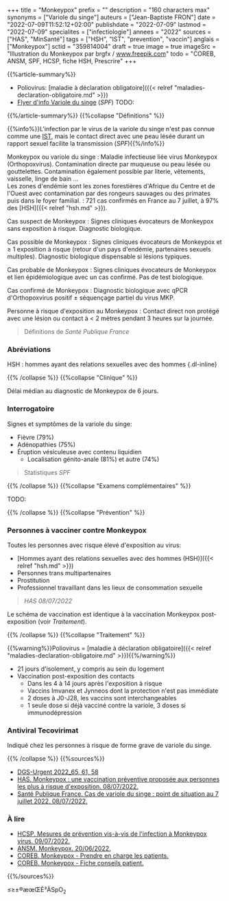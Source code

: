 +++
title = "Monkeypox"
prefix = ""
description = "160 characters max"
synonyms = ["Variole du singe"]
auteurs = ["Jean-Baptiste FRON"]
date = "2022-07-09T11:52:12+02:00"
publishdate = "2022-07-09"
lastmod = "2022-07-09"
specialites = ["infectiologie"]
annees = "2022"
sources = ["HAS", "MinSanté"]
tags = ["HSH", "IST", "prevention", "vaccin"]
anglais = ["Monkeypox"]
sctid = "359814004"
draft = true
image = true
imageSrc = "Illustration du Monkeypox par brgfx / www.freepik.com"
todo = "COREB, ANSM, SPF, HCSP, fiche HSH, Prescrire"
+++

{{%article-summary%}}

- Poliovirus: [maladie à déclaration obligatoire]({{< relref "maladies-declaration-obligatoire.md" >}})
- [Flyer d'info Variole du singe](https://www.santepubliquefrance.fr/maladies-et-traumatismes/maladies-transmissibles-de-l-animal-a-l-homme/monkeypox/documents/depliant-flyer/variole-du-singe-monkeypox-flyer-a5) (*SPF*)
TODO:

{{%/article-summary%}}
{{%collapse "Définitions" %}}

{{%info%}}L'infection par le virus de la variole du singe n'est pas connue comme une [IST](/tags/ist/), mais le contact direct avec une peau lésée durant un rapport sexuel facilite la transmission (*SPF*){{%/info%}}

Monkeypox ou variole du singe
: Maladie infectieuse liée virus Monkeypox (Orthopoxvirus). Contamination directe par muqueuse ou peau lésée ou gouttelettes. Contamination également possible par literie, vêtements, vaisselle, linge de bain ...  
Les zones d'endémie sont les zones forestières d'Afrique du Centre et de l'Ouest avec contamination par des rongeurs sauvages ou des primates puis dans le foyer familial.
: 721 cas confirmés en France au 7 juillet, à 97% des [HSH]({{< relref "hsh.md" >}}).

Cas suspect de Monkeypox
: Signes cliniques évocateurs de Monkeypox sans exposition à risque. Diagnostic biologique.

Cas possible de Monkeypox
: Signes cliniques évocateurs de Monkeypox et ≥ 1 exposition à risque (retour d'un pays d'endémie, partenaires sexuels multiples). Diagnostic biologique dispensable si lésions typiques.

Cas probable de Monkeypox
: Signes cliniques évocateurs de Monkeypox et lien épidémiologique avec un cas confirmé. Pas de test biologique.

Cas confirmé de Monkeypox
: Diagnostic biologique avec qPCR d'Orthopoxvirus positif ± séquençage partiel du virus MKP.

Personne à risque d'exposition au Monkeypox
: Contact direct non protégé avec une lésion ou contact à < 2 mètres pendant 3 heures sur la journée.

> Définitions de *Santé Publique France*

### Abréviations

HSH
: hommes ayant des relations sexuelles avec des hommes
{.dl-inline}

{{% /collapse %}}
{{%collapse "Clinique" %}}

Délai médian au diagnostic de Monkeypox de 6 jours.

### Interrogatoire

Signes et symptômes de la variole du singe:

- Fièvre (79%)
- Adénopathies (75%)
- Éruption vésiculeuse avec contenu liquidien
  - Localisation génito-anale (81%) et autre (74%)

> Statistiques *SPF*

{{% /collapse %}}
{{%collapse "Examens complémentaires" %}}

TODO:

{{% /collapse %}}
{{%collapse "Prévention" %}}

### Personnes à vacciner contre Monkeypox

Toutes les personnes avec risque élevé d'exposition au virus:

- [Hommes ayant des relations sexuelles avec des hommes (HSH)]({{< relref "hsh.md" >}})
- Personnes trans multipartenaires
- Prostitution
- Professionnel travaillant dans les lieux de consommation sexuelle

> *HAS 08/07/2022*

Le schéma de vaccination est identique à la vaccination Monkeypox post-exposition (voir *Traitement*).

{{% /collapse %}}
{{%collapse "Traitement" %}}

{{%warning%}}Poliovirus = [maladie à déclaration obligatoire]({{< relref "maladies-declaration-obligatoire.md" >}}){{%/warning%}}

- 21 jours d'isolement, y compris au sein du logement
- Vaccination post-exposition des contacts
  - Dans les 4 à 14 jours après l'exposition à risque
  - Vaccins Imvanex et Jynneos dont la protection n'est pas immédiate
  - 2 doses à J0-J28, les vaccins sont interchangeables
  - 1 seule dose si déjà vacciné contre la variole, 3 doses si immunodépression

### Antiviral Tecovirimat

Indiqué chez les personnes à risque de forme grave de variole du singe.

{{% /collapse %}}
{{%sources%}}

- [DGS-Urgent 2022_65, 61, 58](https://solidarites-sante.gouv.fr/professionnels/article/dgs-urgent)
- [HAS. Monkeypox : une vaccination préventive proposée aux personnes les plus à risque d'exposition. 08/07/2022.](https://www.has-sante.fr/jcms/p_3351443/fr/monkeypox-une-vaccination-preventive-proposee-aux-personnes-les-plus-a-risque-d-exposition)
- [Santé Publique France. Cas de variole du singe : point de situation au 7 juillet 2022. 08/07/2022.](https://www.santepubliquefrance.fr/les-actualites/2022/cas-de-variole-du-singe-point-de-situation-au-7-juillet-2022)

### À lire

- [HCSP. Mesures de prévention vis-à-vis de l'infection à Monkeypox virus. 09/07/2022.](https://www.hcsp.fr/explore.cgi/avisrapportsdomaine?clefr=1230)
- [ANSM. Monkeypox. 20/06/2022.](https://ansm.sante.fr/dossiers-thematiques/monkeypox)
- [COREB. Monkeypox - Prendre en charge les patients.](https://www.coreb.infectiologie.com/fr/prendre-en-charge-les-patients-fiches-pratiques.html)
- [COREB. Monkeypox - Fiche conseils patient.](https://www.coreb.infectiologie.com/fr/alertes-infos/monkeypox-fiche-conseils-patient-et-actualisation-de-la-fiche-soignants_-n.html)

{{%/sources%}}

≤≥±®æœŒÈ³ÂSpO<sub>2</sub>
